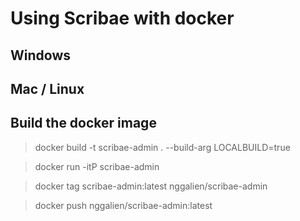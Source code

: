 # Using Scribae with docker

## Windows

## Mac / Linux

## Build the docker image


> docker build -t scribae-admin . --build-arg LOCALBUILD=true

> docker run -itP scribae-admin

> docker tag scribae-admin:latest nggalien/scribae-admin

> docker push nggalien/scribae-admin:latest